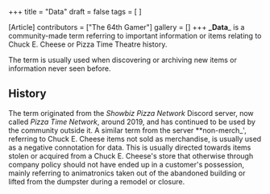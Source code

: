 +++
title = "Data"
draft = false
tags = [ ]

[Article]
contributors = ["The 64th Gamer"]
gallery = []
+++
**_Data**_ is a community-made term referring to important information or items relating to Chuck E. Cheese or Pizza Time Theatre history.

The term is usually used when discovering or archiving new items or information never seen before.

##  History ## 
The term originated from the _Showbiz Pizza Network_ Discord server, now called _Pizza Time Network_, around 2019, and has continued to be used by the community outside it. A similar term from the server **non-merch_<nowiki/>', referring to Chuck E. Cheese items not sold as merchandise, is usually used as a negative connotation for data. This is usually directed towards items stolen or acquired from a Chuck E. Cheese's store that otherwise through company policy should not have ended up in a customer's possession, mainly referring to animatronics taken out of the abandoned building or lifted from the dumpster during a remodel or closure.